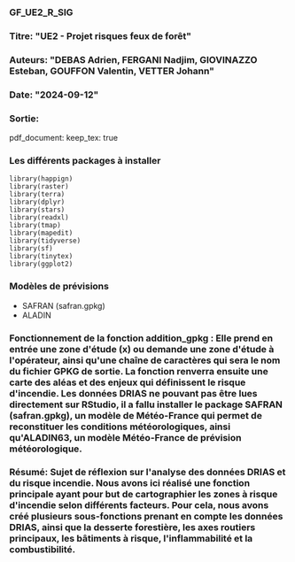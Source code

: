 ### GF_UE2_R_SIG

### Titre: "UE2 - Projet risques feux de forêt"
### Auteurs: "DEBAS Adrien, FERGANI Nadjim, GIOVINAZZO Esteban, GOUFFON Valentin, VETTER Johann"
### Date: "2024-09-12"
### Sortie: 
  pdf_document:
    keep_tex: true
    
### Les différents packages à installer 
 ```{r load_packages, include=FALSE}
library(happign)
library(raster)
library(terra)
library(dplyr)
library(stars)
library(readxl)
library(tmap)
library(mapedit)
library(tidyverse)
library(sf)
library(tinytex)
library(ggplot2)
```
### Modèles de prévisions
- SAFRAN (safran.gpkg)
- ALADIN 

### Fonctionnement de la fonction addition_gpkg : Elle prend en entrée une zone d'étude (x) ou demande une zone d'étude à l'opérateur, ainsi qu'une chaîne de caractères qui sera le nom du fichier GPKG de sortie. La fonction renverra ensuite une carte des aléas et des enjeux qui définissent le risque d'incendie. Les données DRIAS ne pouvant pas être lues directement sur RStudio, il a fallu installer le package SAFRAN (safran.gpkg), un modèle de Météo-France qui permet de reconstituer les conditions météorologiques, ainsi qu'ALADIN63, un modèle Météo-France de prévision météorologique.


### Résumé: Sujet de réflexion sur l'analyse des données DRIAS et du risque incendie. Nous avons ici réalisé une fonction principale ayant pour but de cartographier les zones à risque d'incendie selon différents facteurs. Pour cela, nous avons créé plusieurs sous-fonctions prenant en compte les données DRIAS, ainsi que la desserte forestière, les axes routiers principaux, les bâtiments à risque, l'inflammabilité et la combustibilité.
